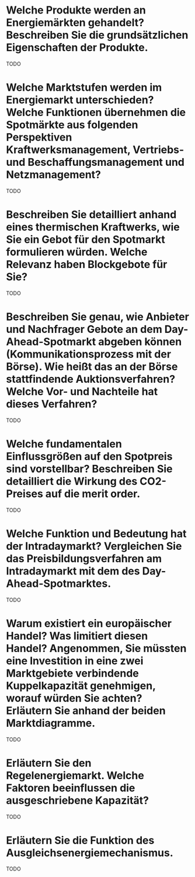 # Welche Produkte werden an Energiemärkten gehandelt? Beschreiben Sie die grundsätzlichen Eigenschaften der Produkte.
TODO 

# Welche Marktstufen werden im Energiemarkt unterschieden? Welche Funktionen übernehmen die Spotmärkte aus folgenden Perspektiven Kraftwerksmanagement, Vertriebs- und Beschaffungsmanagement und Netzmanagement?
TODO

# Beschreiben Sie detailliert anhand eines thermischen Kraftwerks, wie Sie ein Gebot für den Spotmarkt formulieren würden. Welche Relevanz haben Blockgebote für Sie?
TODO

# Beschreiben Sie genau, wie Anbieter und Nachfrager Gebote an dem Day-Ahead-Spotmarkt abgeben können (Kommunikationsprozess mit der Börse). Wie heißt das an der Börse stattfindende Auktionsverfahren? Welche Vor- und Nachteile hat dieses Verfahren?
TODO

# Welche fundamentalen Einflussgrößen auf den Spotpreis sind vorstellbar? Beschreiben Sie detailliert die Wirkung des CO2-Preises auf die merit order.
TODO

# Welche Funktion und Bedeutung hat der Intradaymarkt? Vergleichen Sie das Preisbildungsverfahren am Intradaymarkt mit dem des Day-Ahead-Spotmarktes.
TODO

# Warum existiert ein europäischer Handel? Was limitiert diesen Handel? Angenommen, Sie müssten eine Investition in eine zwei Marktgebiete verbindende Kuppelkapazität genehmigen, worauf würden Sie achten? Erläutern Sie anhand der beiden Marktdiagramme.
TODO

# Erläutern Sie den Regelenergiemarkt. Welche Faktoren beeinflussen die ausgeschriebene Kapazität?
TODO

#  Erläutern Sie die Funktion des Ausgleichsenergiemechanismus.
TODO
